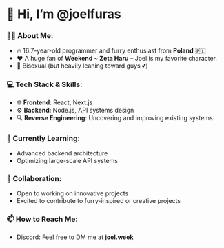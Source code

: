 # 🦊 Hi, I’m @joelfuras  

### 👨‍💻 About Me:
- 🔥 16.7-year-old programmer and furry enthusiast from **Poland** 🇵🇱
- ❤️ A huge fan of **Weekend ~ Zeta Haru** – Joel is my favorite character.
- 🌈 Bisexual (but heavily leaning toward guys 💕)

### 💻 Tech Stack & Skills:
- 🌐 **Frontend**: React, Next.js
- ⚙️ **Backend**: Node.js, API systems design  
- 🔍 **Reverse Engineering**: Uncovering and improving existing systems  

### 🌱 Currently Learning:
- Advanced backend architecture  
- Optimizing large-scale API systems  

### 🤝 Collaboration:
- Open to working on innovative projects  
- Excited to contribute to furry-inspired or creative projects  

### 📫 How to Reach Me:
- Discord: Feel free to DM me at **joel.week**  
